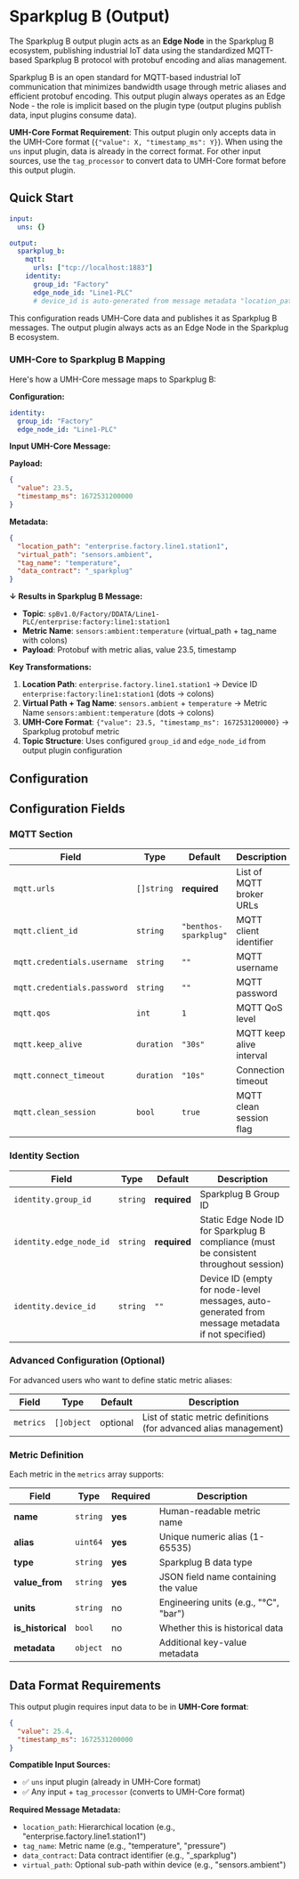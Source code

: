 # Sparkplug B (Output)

The Sparkplug B output plugin acts as an **Edge Node** in the Sparkplug B ecosystem, publishing industrial IoT data using the standardized MQTT-based Sparkplug B protocol with protobuf encoding and alias management.

Sparkplug B is an open standard for MQTT-based industrial IoT communication that minimizes bandwidth usage through metric aliases and efficient protobuf encoding. This output plugin always operates as an Edge Node - the role is implicit based on the plugin type (output plugins publish data, input plugins consume data).

**UMH-Core Format Requirement**: This output plugin only accepts data in the UMH-Core format (`{"value": X, "timestamp_ms": Y}`). When using the `uns` input plugin, data is already in the correct format. For other input sources, use the `tag_processor` to convert data to UMH-Core format before this output plugin.

## Quick Start

```yaml
input:
  uns: {}

output:
  sparkplug_b:
    mqtt:
      urls: ["tcp://localhost:1883"]
    identity:
      group_id: "Factory"
      edge_node_id: "Line1-PLC"
      # device_id is auto-generated from message metadata "location_path"
```

This configuration reads UMH-Core data and publishes it as Sparkplug B messages. The output plugin always acts as an Edge Node in the Sparkplug B ecosystem.

### UMH-Core to Sparkplug B Mapping

Here's how a UMH-Core message maps to Sparkplug B:

**Configuration:**
```yaml
identity:
  group_id: "Factory"
  edge_node_id: "Line1-PLC"
```

**Input UMH-Core Message:**

**Payload:**
```json
{
  "value": 23.5,
  "timestamp_ms": 1672531200000
}
```

**Metadata:**
```json
{
  "location_path": "enterprise.factory.line1.station1",
  "virtual_path": "sensors.ambient", 
  "tag_name": "temperature",
  "data_contract": "_sparkplug"
}
```

**↓ Results in Sparkplug B Message:**
- **Topic**: `spBv1.0/Factory/DDATA/Line1-PLC/enterprise:factory:line1:station1`
- **Metric Name**: `sensors:ambient:temperature` (virtual_path + tag_name with colons)
- **Payload**: Protobuf with metric alias, value 23.5, timestamp

**Key Transformations:**
1. **Location Path**: `enterprise.factory.line1.station1` → Device ID `enterprise:factory:line1:station1` (dots → colons)
2. **Virtual Path + Tag Name**: `sensors.ambient` + `temperature` → Metric Name `sensors:ambient:temperature` (dots → colons)
3. **UMH-Core Format**: `{"value": 23.5, "timestamp_ms": 1672531200000}` → Sparkplug protobuf metric
4. **Topic Structure**: Uses configured `group_id` and `edge_node_id` from output plugin configuration


## Configuration

## Configuration Fields

### MQTT Section
| Field | Type | Default | Description |
|-------|------|---------|-------------|
| `mqtt.urls` | `[]string` | **required** | List of MQTT broker URLs |
| `mqtt.client_id` | `string` | `"benthos-sparkplug"` | MQTT client identifier |
| `mqtt.credentials.username` | `string` | `""` | MQTT username |
| `mqtt.credentials.password` | `string` | `""` | MQTT password |
| `mqtt.qos` | `int` | `1` | MQTT QoS level |
| `mqtt.keep_alive` | `duration` | `"30s"` | MQTT keep alive interval |
| `mqtt.connect_timeout` | `duration` | `"10s"` | Connection timeout |
| `mqtt.clean_session` | `bool` | `true` | MQTT clean session flag |

### Identity Section
| Field | Type | Default | Description |
|-------|------|---------|-------------|
| `identity.group_id` | `string` | **required** | Sparkplug B Group ID |
| `identity.edge_node_id` | `string` | **required** | Static Edge Node ID for Sparkplug B compliance (must be consistent throughout session) |
| `identity.device_id` | `string` | `""` | Device ID (empty for node-level messages, auto-generated from message metadata if not specified) |

### Advanced Configuration (Optional)

For advanced users who want to define static metric aliases:

| Field | Type | Default | Description |
|-------|------|---------|-------------|
| `metrics` | `[]object` | optional | List of static metric definitions (for advanced alias management) |

### Metric Definition

Each metric in the `metrics` array supports:

| Field | Type | Required | Description |
|-------|------|----------|-------------|
| **name** | `string` | **yes** | Human-readable metric name |
| **alias** | `uint64` | **yes** | Unique numeric alias (1-65535) |
| **type** | `string` | **yes** | Sparkplug B data type |
| **value_from** | `string` | **yes** | JSON field name containing the value |
| **units** | `string` | no | Engineering units (e.g., "°C", "bar") |
| **is_historical** | `bool` | no | Whether this is historical data |
| **metadata** | `object` | no | Additional key-value metadata |



## Data Format Requirements

This output plugin requires input data to be in **UMH-Core format**:

```json
{
  "value": 25.4,
  "timestamp_ms": 1672531200000
}
```

**Compatible Input Sources:**
- ✅ `uns` input plugin (already in UMH-Core format)
- ✅ Any input + `tag_processor` (converts to UMH-Core format)

**Required Message Metadata:**
- `location_path`: Hierarchical location (e.g., "enterprise.factory.line1.station1")
- `tag_name`: Metric name (e.g., "temperature", "pressure")
- `data_contract`: Data contract identifier (e.g., "_sparkplug")
- `virtual_path`: Optional sub-path within device (e.g., "sensors.ambient")
